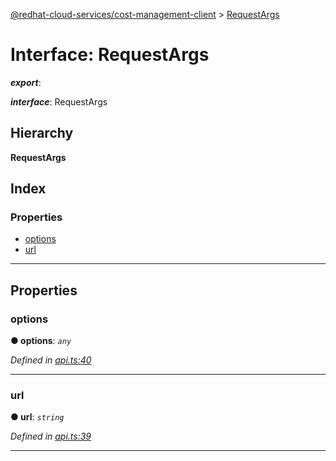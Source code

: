 [@redhat-cloud-services/cost-management-client](../README.md) > [RequestArgs](../interfaces/requestargs.md)

# Interface: RequestArgs

*__export__*: 

*__interface__*: RequestArgs

## Hierarchy

**RequestArgs**

## Index

### Properties

* [options](requestargs.md#options)
* [url](requestargs.md#url)

---

## Properties

<a id="options"></a>

###  options

**● options**: *`any`*

*Defined in [api.ts:40](https://github.com/karelhala/javascript-clients/blob/master/packages/cost-management/api.ts#L40)*

___
<a id="url"></a>

###  url

**● url**: *`string`*

*Defined in [api.ts:39](https://github.com/karelhala/javascript-clients/blob/master/packages/cost-management/api.ts#L39)*

___

